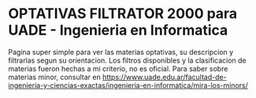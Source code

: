 # OPTATIVAS FILTRATOR 2000 para UADE - Ingenieria en Informatica
Pagina super simple para ver las materias optativas, su descripcion y filtrarlas segun su orientacion. Los filtros disponibles y la clasificacion de materias fueron hechas a mi criterio, no es oficial. Para saber sobre materias minor, consultar en https://www.uade.edu.ar/facultad-de-ingenieria-y-ciencias-exactas/ingenieria-en-informatica/mira-los-minors/   
